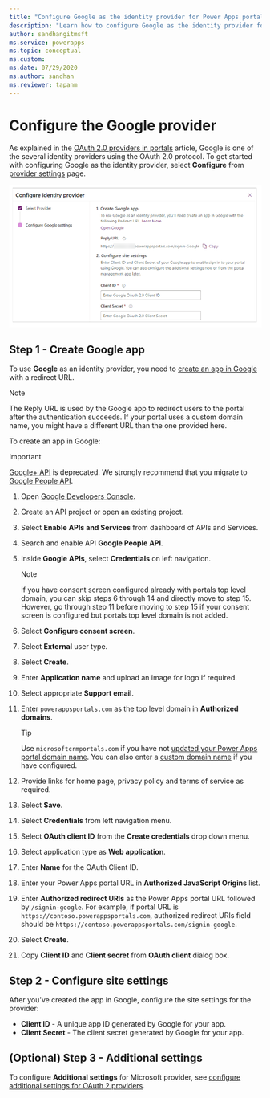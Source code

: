 ```yaml
---
title: "Configure Google as the identity provider for Power Apps portals | MicrosoftDocs"
description: "Learn how to configure Google as the identity provider for Power Apps portals."
author: sandhangitmsft
ms.service: powerapps
ms.topic: conceptual
ms.custom: 
ms.date: 07/29/2020
ms.author: sandhan
ms.reviewer: tapanm
---
```


# Configure the Google provider

As explained in the [OAuth 2.0 providers in portals](configure-oauth2-provider.md) article, Google is one of the several identity providers using the OAuth 2.0 protocol. To get started with configuring Google as the identity provider, select **Configure** from [provider settings](use-simplified-authentication-configuration.md#add-configure-or-delete-an-identity-provider) page.

![Configure the Google app](media/use-simplified-authentication-configuration/configure-google.png "Configure the Google app")

## Step 1 - Create Google app

To use **Google** as an identity provider, you need to [create an app in Google](https://console.developers.google.com/) with a redirect URL.

> [!NOTE]
> The Reply URL is used by the Google app to redirect users to the portal after the authentication succeeds. If your portal uses a custom domain name, you might have a different URL than the one provided here.​

To create an app in Google:

> [!IMPORTANT]
> [Google+ API](https://developers.google.com/people/legacy) is deprecated. We strongly recommend that you migrate to [Google People API](https://developers.google.com/people).

1. Open [Google Developers Console](https://console.developers.google.com/).  
1. Create an API project or open an existing project.
1. Select **Enable APIs and Services** from dashboard of APIs and Services.
1. Search and enable API **Google People API**.
1. Inside **Google APIs**, select **Credentials** on left navigation.

    > [!NOTE]
    > If you have consent screen configured already with portals top level domain, you can skip steps 6 through 14 and directly move to step 15. However, go through step 11 before moving to step 15 if your consent screen is configured but portals top level domain is not added.

1. Select **Configure consent screen**.
1. Select **External** user type.
1. Select **Create**.
1. Enter **Application name** and upload an image for logo if required.
1. Select appropriate **Support email**.
1. Enter `powerappsportals.com` as the top level domain in **Authorized domains**. 
    > [!TIP]
    > Use `microsoftcrmportals.com` if you have not [updated your Power Apps portal domain name](../admin/update-portal-domain.md). You can also enter a [custom domain name](../admin/add-custom-domain.md) if you have configured.
1. Provide links for home page, privacy policy and terms of service as required. 
1. Select **Save**.
1. Select **Credentials** from left navigation menu.
1. Select **OAuth client ID** from the **Create credentials** drop down menu.
1. Select application type as **Web application**.
1. Enter **Name** for the OAuth Client ID.
1. Enter your Power Apps portal URL in **Authorized JavaScript Origins** list.
1. Enter **Authorized redirect URIs** as the Power Apps portal URL followed by `/signin-google`. For example, if portal URL is `https://contoso.powerappsportals.com`, authorized redirect URIs field should be `https://contoso.powerappsportals.com/signin-google`.
1. Select **Create**.
1. Copy **Client ID** and **Client secret** from **OAuth client** dialog box.

## Step 2 - Configure site settings

After you've created the app in Google, configure the site settings for the provider:

- **Client ID** - A unique app ID generated by Google for your app.​
- **Client Secret** -   The client secret generated by Google for your app.

## (Optional) Step 3 - Additional settings

To configure **Additional settings** for Microsoft provider, see [configure additional settings for OAuth 2 providers](configure-oauth2-settings.md).
